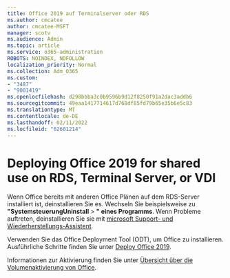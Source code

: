 ```yaml
---
title: Office 2019 auf Terminalserver oder RDS
ms.author: cmcatee
author: cmcatee-MSFT
manager: scotv
ms.audience: Admin
ms.topic: article
ms.service: o365-administration
ROBOTS: NOINDEX, NOFOLLOW
localization_priority: Normal
ms.collection: Adm_O365
ms.custom:
- "3487"
- "9001419"
ms.openlocfilehash: d298bbba3c0b9596b9d12f8250f91a2dac3addb6
ms.sourcegitcommit: 49eaa1417714617d768df85fd79b65e35b6e5c83
ms.translationtype: MT
ms.contentlocale: de-DE
ms.lasthandoff: 02/11/2022
ms.locfileid: "62601214"
---
```

# <a name="deploying-office-2019-for-shared-use-on-rds-terminal-server-or-vdi"></a>Deploying Office 2019 for shared use on RDS, Terminal Server, or VDI

Wenn Office bereits mit anderen Office Plänen auf dem RDS-Server installiert ist, deinstallieren Sie es. Wechseln Sie beispielsweise zu **"SystemsteuerungUninstall** > **" eines Programms**. Wenn Probleme auftreten, deinstallieren Sie sie mit [microsoft Support- und Wiederherstellungs-Assistent](https://aka.ms/SARA-OfficeUninstall-Alchemy). 

Verwenden Sie das Office Deployment Tool (ODT), um Office zu installieren. Ausführliche Schritte finden Sie unter [Deploy Office 2019](https://docs.microsoft.com/deployoffice/office2019/deploy).

Informationen zur Aktivierung finden Sie unter [Übersicht über die Volumenaktivierung von Office](https://docs.microsoft.com/deployoffice/vlactivation/plan-volume-activation-of-office).